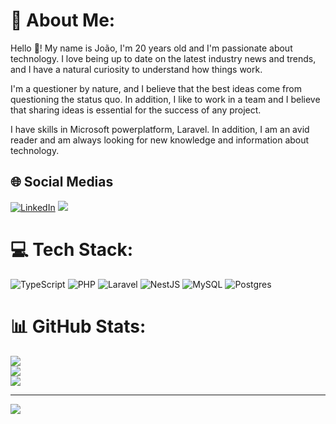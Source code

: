 # 💫 About Me:

Hello 👋! My name is João, I'm 20 years old and I'm passionate about technology. I love being up to date on the latest industry news and trends, and I have a natural curiosity to understand how things work.

I'm a questioner by nature, and I believe that the best ideas come from questioning the status quo. In addition, I like to work in a team and I believe that sharing ideas is essential for the success of any project.

I have skills in Microsoft powerplatform, Laravel. In addition, I am an avid reader and am always looking for new knowledge and information about technology.


## 🌐 Social Medias
[![LinkedIn](https://img.shields.io/badge/-LinkedIn-%230077B5?style=for-the-badge&logo=linkedin&logoColor=white)](https://linkedin.com/in/joão-alencar-6b5b44220) 
<a href='mailto:joao.dev321@gmail.com'><img src='https://img.shields.io/badge/-Gmail-%23333?style=for-the-badge&logo=gmail&logoColor=white'></a>

# 💻 Tech Stack:
![TypeScript](https://img.shields.io/badge/typescript-%23007ACC.svg?style=for-the-badge&logo=typescript&logoColor=white) ![PHP](https://img.shields.io/badge/php-%23777BB4.svg?style=for-the-badge&logo=php&logoColor=white) ![Laravel](https://img.shields.io/badge/laravel-%23FF2D20.svg?style=for-the-badge&logo=laravel&logoColor=white) ![NestJS](https://img.shields.io/badge/nestjs-%23E0234E.svg?style=for-the-badge&logo=nestjs&logoColor=white) ![MySQL](https://img.shields.io/badge/mysql-%2300f.svg?style=for-the-badge&logo=mysql&logoColor=white) ![Postgres](https://img.shields.io/badge/postgres-%23316192.svg?style=for-the-badge&logo=postgresql&logoColor=white)
# 📊 GitHub Stats:
![](https://github-readme-stats.vercel.app/api?username=EoBrad&theme=material-palenight&hide_border=false&include_all_commits=false&count_private=false)<br/>
![](https://github-readme-streak-stats.herokuapp.com/?user=EoBrad&theme=material-palenight&hide_border=false)<br/>
![](https://github-readme-stats.vercel.app/api/top-langs/?username=EoBrad&theme=material-palenight&hide_border=false&include_all_commits=false&count_private=false&layout=compact)

---
[![](https://visitcount.itsvg.in/api?id=EoBrad&icon=2&color=6)](https://visitcount.itsvg.in)
